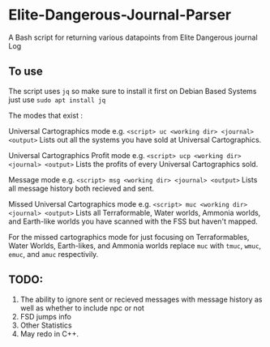 # Elite-Dangerous-Journal-Parser
A Bash script for returning various datapoints from Elite Dangerous journal Log

## To use
The script uses `jq` so make sure to install it first on Debian Based Systems just use `sudo apt install jq`

The modes that exist :

Universal Cartographics mode e.g. `<script> uc <working dir> <journal> <output>` 
Lists out all the systems you have sold at Universal Cartographics.

Universal Cartographics Profit mode e.g. `<script> ucp <working dir> <journal> <output>`
Lists the profits of every Universal Cartographics sold.

Message mode e.g. `<script> msg <working dir> <journal> <output>`
Lists all message history both recieved and sent.

Missed Universal Cartographics mode e.g. `<script> muc <working dir> <journal> <output>`
Lists all Terraformable, Water worlds, Ammonia worlds, and Earth-like worlds you have scanned with the FSS but haven't mapped.

For the missed cartographics mode for just focusing on Terraformables, Water Worlds, Earth-likes, and Ammonia worlds replace `muc` with `tmuc`, `wmuc`, `emuc`, and `amuc` respectivily.


## TODO:

1. The ability to ignore sent or recieved messages with message history as well as whether to include npc or not
2. FSD jumps info
3. Other Statistics
4. May redo in C++.
